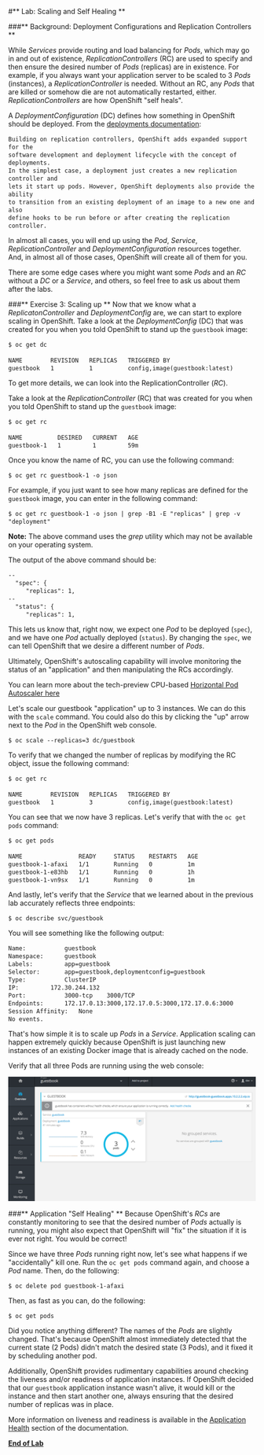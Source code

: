 #** Lab: Scaling and Self Healing **

###** Background: Deployment Configurations and Replication Controllers **

While *Services* provide routing and load balancing for *Pods*, which may go in and
out of existence, *ReplicationControllers* (RC) are used to specify and then
ensure the desired number of *Pods* (replicas) are in existence. For example, if
you always want your application server to be scaled to 3 *Pods* (instances), a
*ReplicationController* is needed. Without an RC, any *Pods* that are killed or
somehow die are not automatically restarted, either. *ReplicationControllers* are
how OpenShift "self heals".

A *DeploymentConfiguration* (DC) defines how something in OpenShift should be
deployed. From the [deployments
documentation](https://docs.openshift.org/latest/architecture/core_concepts/deployments.html#deployments-and-deployment-configurations):

    Building on replication controllers, OpenShift adds expanded support for the
    software development and deployment lifecycle with the concept of deployments.
    In the simplest case, a deployment just creates a new replication controller and
    lets it start up pods. However, OpenShift deployments also provide the ability
    to transition from an existing deployment of an image to a new one and also
    define hooks to be run before or after creating the replication controller.

In almost all cases, you will end up using the *Pod*, *Service*,
*ReplicationController* and *DeploymentConfiguration* resources together. And, in
almost all of those cases, OpenShift will create all of them for you.

There are some edge cases where you might want some *Pods* and an *RC* without a *DC*
or a *Service*, and others, so feel free to ask us about them after the labs.

###** Exercise 3: Scaling up **
Now that we know what a *ReplicatonController* and *DeploymentConfig* are, we can
start to explore scaling in OpenShift. Take a look at the
*DeploymentConfig* (DC) that was created for you when you told OpenShift to
stand up the `guestbook` image:

````
$ oc get dc

NAME        REVISION   REPLICAS   TRIGGERED BY
guestbook   1          1          config,image(guestbook:latest)
````

To get more details, we can look into the ReplicationController (*RC*).

Take a look at the *ReplicationController* (RC) that was created for you when you told OpenShift to
stand up the `guestbook` image:

````
$ oc get rc

NAME          DESIRED   CURRENT   AGE
guestbook-1   1         1         59m
````

Once you know the name of RC, you can use the following command:

````
$ oc get rc guestbook-1 -o json
````

For example, if you just want to see how many replicas are defined for the
`guestbook` image, you can enter in the following command:

````
$ oc get rc guestbook-1 -o json | grep -B1 -E "replicas" | grep -v "deployment"
````

**Note:** The above command uses the *grep* utility which may not be available on your operating system.  

The output of the above command should be:

````
--
  "spec": {
     "replicas": 1,
--
  "status": {
     "replicas": 1,
````

This lets us know that, right now, we expect one *Pod* to be deployed (`spec`), and we have
one *Pod* actually deployed (`status`). By changing the `spec`, we can tell OpenShift
that we desire a different number of *Pods*.

Ultimately, OpenShift's autoscaling capability will involve monitoring the
status of an "application" and then manipulating the RCs accordingly.

You can learn more about the tech-preview CPU-based [Horizontal Pod Autoscaler
here](https://docs.openshift.org/latest/dev_guide/pod_autoscaling.html)

Let's scale our guestbook "application" up to 3 instances. We can do this with
the `scale` command. You could also do this by clicking the "up" arrow next to
the *Pod* in the OpenShift web console.

````
$ oc scale --replicas=3 dc/guestbook
````

To verify that we changed the number of replicas by modifying the RC object,
issue the following command:

````
$ oc get rc

NAME        REVISION   REPLICAS   TRIGGERED BY
guestbook   1          3          config,image(guestbook:latest)
````

You can see that we now have 3 replicas.  Let's verify that with the `oc get pods` command:

````
$ oc get pods

NAME                READY     STATUS    RESTARTS   AGE
guestbook-1-afaxi   1/1       Running   0          1m
guestbook-1-e83hb   1/1       Running   0          1h
guestbook-1-vn9sx   1/1       Running   0          1m
````

And lastly, let's verify that the *Service* that we learned about in the previous lab accurately reflects three endpoints:

````
$ oc describe svc/guestbook
````

You will see something like the following output:

````
Name:			guestbook
Namespace:		guestbook
Labels:			app=guestbook
Selector:		app=guestbook,deploymentconfig=guestbook
Type:			ClusterIP
IP:			172.30.244.132
Port:			3000-tcp	3000/TCP
Endpoints:		172.17.0.13:3000,172.17.0.5:3000,172.17.0.6:3000
Session Affinity:	None
No events.
````

That's how simple it is to scale up *Pods* in a *Service*. Application scaling can
happen extremely quickly because OpenShift is just launching new instances of an
existing Docker image that is already cached on the node.

Verify that all three Pods are running using the web console:

![Scaling](images/scaling.png)

###** Application "Self Healing" **
Because OpenShift's *RCs* are constantly monitoring to see that the desired number
of *Pods* actually is running, you might also expect that OpenShift will "fix" the
situation if it is ever not right. You would be correct!

Since we have three *Pods* running right now, let's see what happens if we
"accidentally" kill one. Run the `oc get pods` command again, and choose a *Pod*
name. Then, do the following:

````
$ oc delete pod guestbook-1-afaxi
````

Then, as fast as you can, do the following:

````
$ oc get pods
````

Did you notice anything different? The names of the *Pods* are slightly changed.
That's because OpenShift almost immediately detected that the current state (2
Pods) didn't match the desired state (3 Pods), and it fixed it by scheduling
another pod.

Additionally, OpenShift provides rudimentary capabilities around checking the
liveness and/or readiness of application instances. If OpenShift decided that
our `guestbook` application instance wasn't alive, it would kill or the instance
and then start another one, always ensuring that the desired number of replicas
was in place.

More information on liveness and readiness is available in the [Application
Health](https://docs.openshift.org/latest/dev_guide/application_health.html)
section of the documentation.

**[End of Lab](/)**
